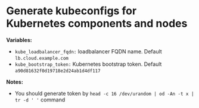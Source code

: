# Generate kubeconfigs for Kubernetes components and nodes


**Variables:**

  - `kube_loadbalancer_fqdn:` loadbalancer FQDN name. Default `lb.cloud.example.com`
  - `kube_bootstrap_token:` Kubernetes bootstrap token. Default `a90d81632f0d19718e2d24ab1d4df117`

**Notes:**

  - You should generate token by `head -c 16 /dev/urandom | od -An -t x | tr -d ' '` command
